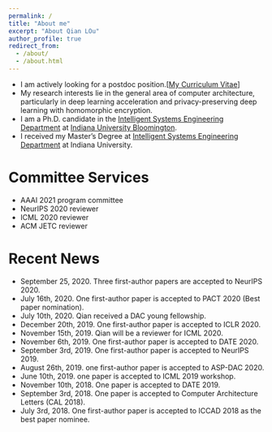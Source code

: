 ```yaml
---
permalink: /
title: "About me"
excerpt: "About Qian LOu"
author_profile: true
redirect_from: 
  - /about/
  - /about.html
---
```


<!--<p align="center">
  <img src="https://qianlou.github.io/files/lq.jpg?raw=true" alt="Photo" style="width: 450px;"/> 
</p>
-->
* I am actively looking for a postdoc position.[[My Curriculum Vitae](http://qianlou.github.io/files/lq_cv.pdf)] 
* My research interests lie in the general area of computer architecture, particularly in deep learning acceleration and privacy-preserving deep learning with homomorphic encryption.
* I am a Ph.D. candidate in the [Intelligent Systems Engineering Department](https://engineering.indiana.edu/) at [Indiana University Bloomington](https://www.indiana.edu/).
* I received my Master’s Degree at [Intelligent Systems Engineering Department](https://engineering.indiana.edu/) at Indiana University.
<!--* I received my Bachelor’s Degree at [Computer Science department](http://www.cs.en.qd.sdu.edu.cn/) at Shandong University. -->

# Committee Services
* AAAI 2021 program committee
* NeurIPS 2020 reviewer
* ICML 2020 reviewer
* ACM JETC reviewer 
<!--* IEEE ASPDAC 2018 sub-reviewer-->

# Recent News
* September 25, 2020. Three first-author papers are accepted to NeurIPS 2020.
* July 16th, 2020. One first-author paper is accepted to PACT 2020 (Best paper nomination).
* July 10th, 2020. Qian received a DAC young fellowship.
* December 20th, 2019. One first-author paper is accepted to ICLR 2020.
* November 15th, 2019. Qian will be a reviewer for ICML 2020. 
* November 6th, 2019. One first-author paper is accepted to DATE 2020.
* September 3rd, 2019. One first-author paper is accepted to NeurIPS 2019.
* August 26th, 2019. one first-author paper is accepted to ASP-DAC 2020.
* June 10th, 2019. one paper is accepted to ICML 2019 workshop.
* November 10th, 2018. One paper is accepted to DATE 2019.
* September 3rd, 2018. One paper is accepted to Computer Architecture Letters (CAL 2018).
* July 3rd, 2018. One first-author paper is accepted to ICCAD 2018 as the best paper nominee.


